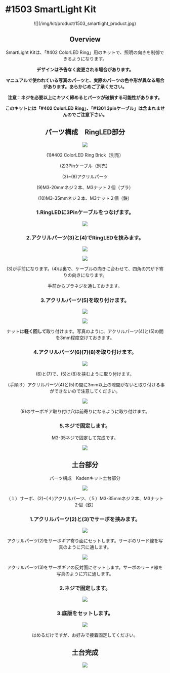 # #1503 SmartLight Kit

<center>![](/img/kit/product/1503_smartlight_product.jpg)
<!--COLORME-->

## Overview
SmartLight Kitは、「#402 ColorLED Ring」用のキットで、照明の向きを制御できるようになります。

**デザインは予告なく変更される場合があります。**

**マニュアルで使われている写真のパーツと、実際のパーツの色や形が異なる場合があります。あらかじめご了承ください。**

**注意：ネジを必要以上にキツく締めるとパーツが破損する可能性があります。**

**このキットには「#402 ColorLED Ring」、「#1301 3pinケーブル」は含まれませんのでご注意下さい。**


## パーツ構成　RingLED部分

![](/img/kit/manual/smartringled01.jpg)

(1)#402 ColorLED Ring Brick（別売）

(2)3Pinケーブル（別売）

(3)~(8)アクリルパーツ

(9)M3-20mmネジ２本、M3ナット２個（プラ）

(10)M3-35mmネジ２本、M3ナット２個（鉄）

### 1.RingLEDに3Pinケーブルをつなげます。

![](/img/kit/manual/smartringled02.jpg)

### 2.アクリルパーツ(3)と(4)でRingLEDを挟みます。

![](/img/kit/manual/smartringled03.jpg)

![](/img/kit/manual/smartringled04.jpg)

(3)が手前になります。(4)は裏で、ケーブルの向きに合わせて、四角の穴が下寄りの向きになります。

手前からプラネジを通しておきます。

### 3.アクリルパーツ(5)を取り付けます。

![](/img/kit/manual/smartringled05.jpg)

![](/img/kit/manual/smartringled05_1.jpg)

ナットは**軽く回して**取り付けます。写真のように、アクリルパーツ(4)と(5)の間を3mm程度空けておきます。

### 4.アクリルパーツ(6)(7)(8)を取り付けます。

![](/img/kit/manual/smartringled06.jpg)

(6)と(7)で、(5)と(8)を挟むように取り付けます。

（手順３）アクリルパーツ(4)と(5)の間に3mm以上の隙間がないと取り付ける事ができないので注意してください。

![](/img/kit/manual/smartringled07.jpg)

(8)のサーボギア取り付け穴は前寄りになるように取り付けます。

### 5.ネジで固定します。
M3-35ネジで固定して完成です。

![](/img/kit/manual/smartringled08.jpg)


## 土台部分

パーツ構成　Kadenキット土台部分

![](/img/kit/manual/dodai1.jpg)

（１）サーボ、(2)~(４)アクリルパーツ、（５）M3-35mmネジ２本、M3ナット２個（鉄）

### 1.アクリルパーツ(2)と(3)でサーボを挟みます。

![](/img/kit/manual/dodai2.jpg)

アクリルパーツ(2)をサーボギア寄り面にセットします。サーボのリード線を写真のように穴に通します。

![](/img/kit/manual/dodai3.jpg)

アクリルパーツ(3)をサーボギアの反対面にセットします。サーボのリード線を写真のように穴に通します。

### 2.ネジで固定します。

![](/img/kit/manual/dodai4.jpg)

### 3.底版をセットします。

![](/img/kit/manual/dodai5.jpg)

はめるだけですが、お好みで接着固定してください。

## 土台完成

![](/img/kit/manual/dodai6.jpg)
